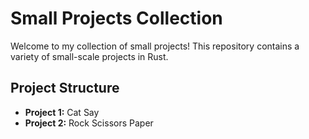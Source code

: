 # Small Projects Collection
Welcome to my collection of small projects! This repository contains a variety of small-scale projects in Rust.

## Project Structure
<ul>
  <li><b>Project 1:</b> Cat Say</li>
  <li><b>Project 2:</b> Rock Scissors Paper</li>
</ul>
